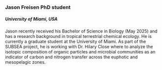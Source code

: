 ### **Jason Freisen** PhD student
##### University of Miami, USA

Jason recently received his Bachelor of Science in Biology (May 2025) and has a research background in tropical terrestrial chemical ecology. He is currently a graduate student at the University of Miami. As part of the SUBSEA project, he is working with Dr. Hilary Close where to analyze the isotopic composition of organic particles and microbial communities as an indicator of carbon and nitrogen transfer across the euphotic and mesopelagic zones.